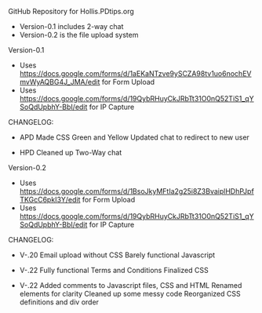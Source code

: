 GitHub Repository for Hollis.PDtips.org
- Version-0.1 includes 2-way chat
- Version-0.2 is the file upload system


Version-0.1
- Uses https://docs.google.com/forms/d/1aEKaNTzve9ySCZA98tv1uo6nochEVmvWyAQBG4J_JMA/edit for Form Upload
- Uses https://docs.google.com/forms/d/19QybRHuyCkJRbTt31O0nQ52TiS1_qYSoQdUpbhY-BbI/edit for IP Capture

CHANGELOG:
- APD
Made CSS Green and Yellow
Updated chat to redirect to new user

- HPD
Cleaned up Two-Way chat

Version-0.2
- Uses https://docs.google.com/forms/d/1BsoJkyMFtIa2g25i8Z3BvaiplHDhPJpfTKGcC6pkI3Y/edit for Form Upload
- Uses https://docs.google.com/forms/d/19QybRHuyCkJRbTt31O0nQ52TiS1_qYSoQdUpbhY-BbI/edit for IP Capture

CHANGELOG:
- V-.20
Email upload without CSS
Barely functional Javascript

- V-.22
Fully functional
Terms and Conditions
Finalized CSS
- V-.22
Added comments to Javascript files, CSS and HTML
Renamed elements for clarity
Cleaned up some messy code
Reorganized CSS definitions and div order
